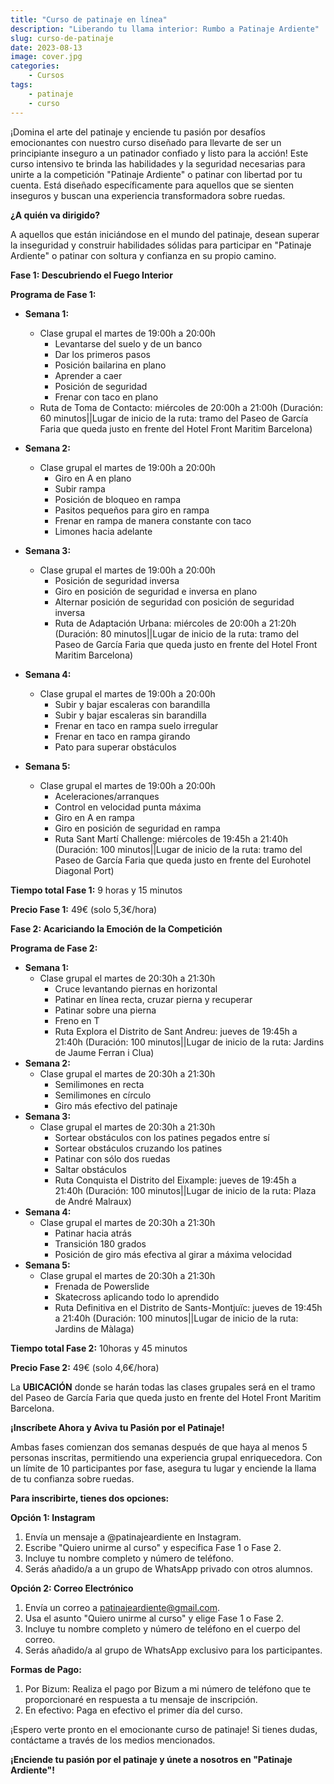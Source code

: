 ```yaml
---
title: "Curso de patinaje en línea"
description: "Liberando tu llama interior: Rumbo a Patinaje Ardiente"
slug: curso-de-patinaje
date: 2023-08-13
image: cover.jpg
categories:
    - Cursos
tags:
    - patinaje
    - curso
---
```


¡Domina el arte del patinaje y enciende tu pasión por desafíos emocionantes con nuestro curso diseñado para llevarte de ser un principiante inseguro a un patinador confiado y listo para la acción! Este curso intensivo te brinda las habilidades y la seguridad necesarias para unirte a la competición "Patinaje Ardiente" o patinar con libertad por tu cuenta. Está diseñado específicamente para aquellos que se sienten inseguros y buscan una experiencia transformadora sobre ruedas.

**¿A quién va dirigido?**

A aquellos que están iniciándose en el mundo del patinaje, desean superar la inseguridad y construir habilidades sólidas para participar en "Patinaje Ardiente" o patinar con soltura y confianza en su propio camino.

**Fase 1: Descubriendo el Fuego Interior**

**Programa de Fase 1:**

- **Semana 1:** 
  - Clase grupal el martes de 19:00h a 20:00h
    - Levantarse del suelo y de un banco
    - Dar los primeros pasos
    - Posición bailarina en plano
    - Aprender a caer 
    - Posición de seguridad
    - Frenar con taco en plano
  - Ruta de Toma de Contacto: miércoles de 20:00h a 21:00h (Duración: 60 minutos||Lugar de inicio de la ruta: tramo del Paseo de García Faria que queda justo en frente del Hotel Front Maritim Barcelona)
- **Semana 2:** 
  - Clase grupal el martes de 19:00h a 20:00h
    - Giro en A en plano 
    - Subir rampa
    - Posición de bloqueo en rampa
    - Pasitos pequeños para giro en rampa
    - Frenar en rampa de manera constante con taco
    - Limones hacia adelante

- **Semana 3:** 
  - Clase grupal el martes de 19:00h a 20:00h
    - Posición de seguridad inversa
    - Giro en posición de seguridad e inversa en plano
    - Alternar posición de seguridad con posición de seguridad inversa
    - Ruta de Adaptación Urbana: miércoles de 20:00h a 21:20h (Duración: 80 minutos||Lugar de inicio de la ruta: tramo del Paseo de García Faria que queda justo en frente del Hotel Front Maritim Barcelona)
- **Semana 4:** 
  - Clase grupal el martes de 19:00h a 20:00h
    - Subir y bajar escaleras con barandilla
    - Subir y bajar escaleras sin barandilla
    - Frenar en taco en rampa suelo irregular
    - Frenar en taco en rampa girando
    - Pato para superar obstáculos
- **Semana 5:** 
  - Clase grupal el martes de 19:00h a 20:00h
    - Aceleraciones/arranques
    - Control en velocidad punta máxima
    - Giro en A en rampa
    - Giro en posición de seguridad en rampa
    - Ruta Sant Martí Challenge: miércoles de 19:45h a 21:40h (Duración: 100 minutos||Lugar de inicio de la ruta: tramo del Paseo de García Faria que queda justo en frente del Eurohotel Diagonal Port)

**Tiempo total Fase 1:** 9 horas y 15 minutos

**Precio Fase 1:** 49€ (solo 5,3€/hora)

**Fase 2: Acariciando la Emoción de la Competición**

**Programa de Fase 2:**

- **Semana 1:** 
  - Clase grupal el martes de 20:30h a 21:30h
    - Cruce levantando piernas en horizontal
    - Patinar en línea recta, cruzar pierna y recuperar
    - Patinar sobre una pierna 
    - Freno en T
    - Ruta Explora el Distrito de Sant Andreu: jueves de 19:45h a 21:40h (Duración: 100 minutos||Lugar de inicio de la ruta: Jardins de Jaume Ferran i Clua)
- **Semana 2:** 
  - Clase grupal el martes de 20:30h a 21:30h
    - Semilimones en recta
    - Semilimones en círculo
    - Giro más efectivo del patinaje
- **Semana 3:** 
  - Clase grupal el martes de 20:30h a 21:30h
    - Sortear obstáculos con los patines pegados entre sí
    - Sortear obstáculos cruzando los patines
    - Patinar con sólo dos ruedas
    - Saltar obstáculos
    - Ruta Conquista el Distrito del Eixample: jueves de 19:45h a 21:40h (Duración: 100 minutos||Lugar de inicio de la ruta: Plaza de André Malraux)
- **Semana 4:** 
  - Clase grupal el martes de 20:30h a 21:30h
    - Patinar hacia atrás
    - Transición 180 grados
    - Posición de giro más efectiva al girar a máxima velocidad
- **Semana 5:** 
  - Clase grupal el martes de 20:30h a 21:30h
    - Frenada de Powerslide 
    - Skatecross aplicando todo lo aprendido
    - Ruta Definitiva en el Distrito de Sants-Montjuïc: jueves de 19:45h a 21:40h (Duración: 100 minutos||Lugar de inicio de la ruta: Jardins de Màlaga)

**Tiempo total Fase 2:** 10horas y 45 minutos

**Precio Fase 2:** 49€ (solo 4,6€/hora)

La **UBICACIÓN** donde se harán todas las clases grupales será en el tramo del Paseo de García Faria que queda justo en frente del Hotel Front Maritim Barcelona.

**¡Inscríbete Ahora y Aviva tu Pasión por el Patinaje!**

Ambas fases comienzan dos semanas después de que haya al menos 5 personas inscritas, permitiendo una experiencia grupal enriquecedora. Con un límite de 10 participantes por fase, asegura tu lugar y enciende la llama de tu confianza sobre ruedas.

**Para inscribirte, tienes dos opciones:**

**Opción 1: Instagram**

1. Envía un mensaje a @patinajeardiente en Instagram.
2. Escribe "Quiero unirme al curso" y especifica Fase 1 o Fase 2.
3. Incluye tu nombre completo y número de teléfono.
4. Serás añadido/a a un grupo de WhatsApp privado con otros alumnos.

**Opción 2: Correo Electrónico**

1. Envía un correo a <patinajeardiente@gmail.com>.
1. Usa el asunto "Quiero unirme al curso" y elige Fase 1 o Fase 2.
1. Incluye tu nombre completo y número de teléfono en el cuerpo del correo.
1. Serás añadido/a al grupo de WhatsApp exclusivo para los participantes.

**Formas de Pago:**

1. Por Bizum: Realiza el pago por Bizum a mi número de teléfono que te proporcionaré en respuesta a tu mensaje de inscripción.
1. En efectivo: Paga en efectivo el primer día del curso.

¡Espero verte pronto en el emocionante curso de patinaje! Si tienes dudas, contáctame a través de los medios mencionados.

**¡Enciende tu pasión por el patinaje y únete a nosotros en "Patinaje Ardiente"!**